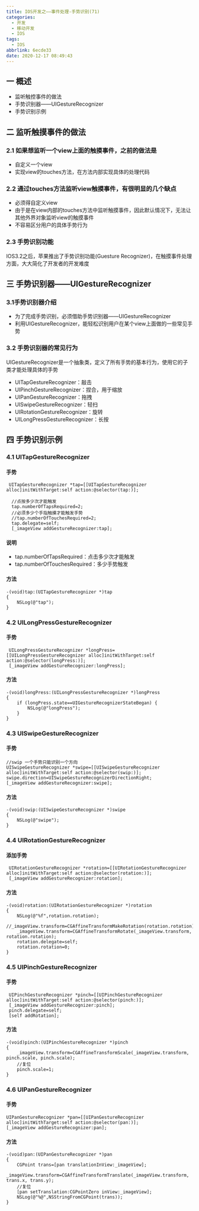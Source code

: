 ```yaml
---
title: IOS开发之——事件处理-手势识别(71)
categories:
  - 开发
  - 移动开发
  - IOS
tags:
  - IOS
abbrlink: 6ecde33
date: 2020-12-17 08:49:43
---
```

## 一 概述

* 监听触控事件的做法
* 手势识别器——UIGestureRecognizer
* 手势识别示例  

<!--more-->

## 二 监听触摸事件的做法

### 2.1 如果想监听一个view上面的触摸事件，之前的做法是

* 自定义一个view
* 实现view的touches方法，在方法内部实现具体的处理代码

### 2.2 通过touches方法监听view触摸事件，有很明显的几个缺点
* 必须得自定义view
* 由于是在view内部的touches方法中监听触摸事件，因此默认情况下，无法让其他外界对象监听view的触摸事件
* 不容易区分用户的具体手势行为

### 2.3 手势识别功能

IOS3.2之后，苹果推出了手势识别功能(Guesture Recognizer)，在触摸事件处理方面，大大简化了开发者的开发难度

## 三 手势识别器——UIGestureRecognizer
### 3.1手势识别器介绍
* 为了完成手势识别，必须借助手势识别器——UIGestureRecognizer
* 利用UIGestureRecognizer，能轻松识别用户在某个view上面做的一些常见手势

### 3.2 手势识别器的常见行为

UIGestureRecognizer是一个抽象类，定义了所有手势的基本行为，使用它的子类才能处理具体的手势

* UITapGestureRecognizer：敲击
* UIPinchGestureRecognizer：捏合，用于缩放
* UIPanGestureRecognizer：拖拽
* UISwipeGestureRecognizer：轻扫
* UIRotationGestureRecognizer：旋转
* UILongPressGestureRecognizer：长按

## 四 手势识别示例  

### 4.1 UITapGestureRecognizer

#### 手势

```
 UITapGestureRecognizer *tap=[[UITapGestureRecognizer alloc]initWithTarget:self action:@selector(tap:)];
 
  //点按多少次才能触发
  tap.numberOfTapsRequired=2;
  //必须多少个手指触摸才能触发手势
  //tap.numberOfTouchesRequired=2;
  tap.delegate=self;
  [_imageView addGestureRecognizer:tap];
```

#### 说明

* tap.numberOfTapsRequired：点击多少次才能触发
* tap.numberOfTouchesRequired：多少手势触发

#### 方法

```
-(void)tap:(UITapGestureRecognizer *)tap
{
    NSLog(@"tap");
}
```

### 4.2 UILongPressGestureRecognizer

#### 手势

```
 UILongPressGestureRecognizer *longPress=[[UILongPressGestureRecognizer alloc]initWithTarget:self action:@selector(longPress:)];
 [_imageView addGestureRecognizer:longPress];
```

#### 方法

```
-(void)longPress:(UILongPressGestureRecognizer *)longPress
{
    if (longPress.state==UIGestureRecognizerStateBegan) {
        NSLog(@"longPress");
    }
}
```

### 4.3 UISwipeGestureRecognizer

#### 手势

```
//swip 一个手势只能识别一个方向
UISwipeGestureRecognizer *swipe=[[UISwipeGestureRecognizer alloc]initWithTarget:self action:@selector(swip:)];
swipe.direction=UISwipeGestureRecognizerDirectionRight;
[_imageView addGestureRecognizer:swipe];
```

#### 方法

```
-(void)swip:(UISwipeGestureRecognizer *)swipe
{
    NSLog(@"swipe");
}
```

### 4.4 UIRotationGestureRecognizer

#### 添加手势

```
 UIRotationGestureRecognizer *rotation=[[UIRotationGestureRecognizer alloc]initWithTarget:self action:@selector(rotation:)];
 [_imageView addGestureRecognizer:rotation];
```

#### 方法

```
-(void)rotation:(UIRotationGestureRecognizer *)rotation
{
    NSLog(@"%f",rotation.rotation);
    //_imageView.transform=CGAffineTransformMakeRotation(rotation.rotation);
    _imageView.transform=CGAffineTransformRotate(_imageView.transform, rotation.rotation);
    rotation.delegate=self;
    rotation.rotation=0;
}
```

### 4.5 UIPinchGestureRecognizer

#### 手势

```
 UIPinchGestureRecognizer *pinch=[[UIPinchGestureRecognizer alloc]initWithTarget:self action:@selector(pinch:)];
 [_imageView addGestureRecognizer:pinch];
 pinch.delegate=self;
 [self addRotation];
```

#### 方法

```
-(void)pinch:(UIPinchGestureRecognizer *)pinch
{
    _imageView.transform=CGAffineTransformScale(_imageView.transform, pinch.scale, pinch.scale);
    //复位
    pinch.scale=1;
}
```

### 4.6 UIPanGestureRecognizer

#### 手势

```
UIPanGestureRecognizer *pan=[[UIPanGestureRecognizer alloc]initWithTarget:self action:@selector(pan:)];
[_imageView addGestureRecognizer:pan];
```

#### 方法

```
-(void)pan:(UIPanGestureRecognizer *)pan
{
    CGPoint trans=[pan translationInView:_imageView];
    _imageView.transform=CGAffineTransformTranslate(_imageView.transform, trans.x, trans.y);
    //复位
    [pan setTranslation:CGPointZero inView:_imageView];
    NSLog(@"%@",NSStringFromCGPoint(trans));
}
```

